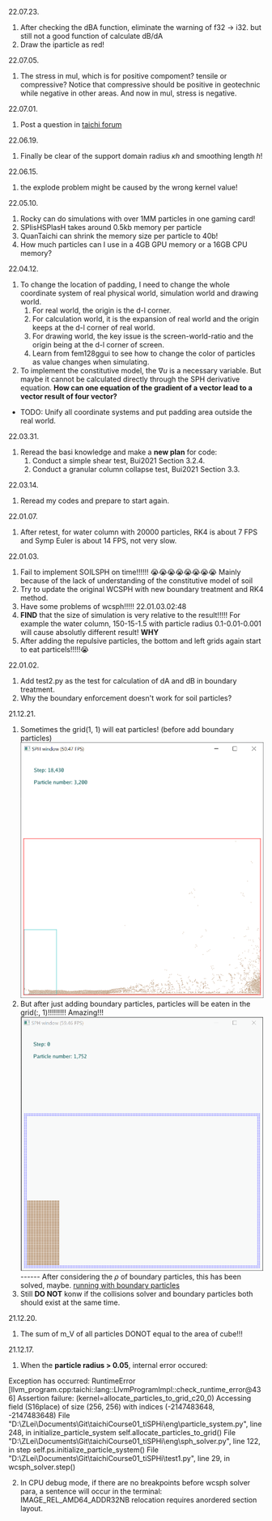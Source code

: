 

22.07.23.
1. After checking the dBA function, eliminate the warning of f32 -> i32. but still not a good function of calculate dB/dA
2. Draw the iparticle as red!


22.07.05.
1. The stress in muI, which is for positive compoment? tensile or compressive? Notice that compressive should be positive in geotechnic while negative in other areas. And now in muI, stress is negative.

22.07.01.
1. Post a question in [taichi forum](https://forum.taichi.graphics/t/wcsph-accessing-field/2704)

22.06.19.
1. Finally be clear of the support domain radius $\kappa h$ and smoothing length $h$!

22.06.15.
1. the explode problem might be caused by the wrong kernel value!


22.05.10.
1. Rocky can do simulations with over 1MM particles in one gaming card!
2. SPlisHSPlasH takes around 0.5kb memory per particle
3. QuanTaichi can shrink the memory size per particle to 40b!
4. How much particles can I use in a 4GB GPU memory or a 16GB CPU memory?

22.04.12.
1. To change the location of padding, I need to change the whole coordinate system of real physical world, simulation world and drawing world.
   1. For real world, the origin is the d-l corner.
   2. For calculation world, it is the expansion of real world and the origin keeps at the d-l corner of real world.
   3. For drawing world, the key issue is the screen-world-ratio and the origin being at the d-l corner of screen.
   4. Learn from fem128ggui to see how to change the color of particles as value changes when simulating.
2. To implement the constitutive model, the $\nabla u$ is a necessary variable. But maybe it cannot be calculated directly through the SPH derivative equation. **How can one equation of the gradient of a vector lead to a vector result of four vector?**
* TODO: Unify all coordinate systems and put padding area outside the real world.


22.03.31.
1. Reread the basi knowledge and make a **new plan** for code:
   1. Conduct a simple shear test, Bui2021 Section 3.2.4.
   2. Conduct a granular column collapse test, Bui2021 Section 3.3.

22.03.14.
1. Reread my codes and prepare to start again.

22.01.07.
1. After retest, for water column with 20000 particles, RK4 is about 7 FPS and Symp Euler is about 14 FPS, not very slow.

22.01.03.
1. Fail to implement SOILSPH on time!!!!!! :sob::sob::sob::sob::sob::sob::sob::sob: Mainly because of the lack of understanding of the constitutive model of soil
2. Try to update the original WCSPH with new boundary treatment and RK4 method.
3. Have some problems of wcsph!!!!! 22.01.03.02:48
4. **FIND** that the size of simulation is very relative to the result!!!!! For example the water column, 150-15-1.5 with particle radius 0.1-0.01-0.001 will cause absolutly different result! **WHY**
5. After adding the repulsive particles, the bottom and left grids again start to eat particels!!!!!:sob:

22.01.02.
1. Add test2.py as the test for calculation of dA and dB in boundary treatment.
2. Why the boundary enforcement doesn't work for soil particles?

21.12.21.
1. Sometimes the grid(1, 1) will eat particles! (before add boundary particles)
![grid eat particles](temp/Snipaste_2021-12-21_18-00-30.png)
2. But after just adding boundary particles, particles will be eaten in the grid(:, 1)!!!!!!!!! Amazing!!!
![bottom eat particles!](temp/211221_bug1.gif)
------ After considering the $\rho$ of boundary particles, this has been solved, maybe.
[running with boundary particles](temp/211221_show1.mp4)
3. Still **DO NOT** konw if the collisions solver and boundary particles both should exist at the same time.


21.12.20.
1. The sum of m_V of all particles DONOT equal to the area of cube!!!

21.12.17.

1. When the **particle radius > 0.05**, internal error occured:

Exception has occurred: RuntimeError
[llvm_program.cpp:taichi::lang::LlvmProgramImpl::check_runtime_error@436] Assertion failure: (kernel=allocate_particles_to_grid_c20_0) Accessing field (S16place<i32>) of size (256, 256) with indices (-2147483648, -2147483648)
  File "D:\ZLei\Documents\Git\taichiCourse01_tiSPHi\eng\particle_system.py", line 248, in initialize_particle_system
    self.allocate_particles_to_grid()
  File "D:\ZLei\Documents\Git\taichiCourse01_tiSPHi\eng\sph_solver.py", line 122, in step
    self.ps.initialize_particle_system()
  File "D:\ZLei\Documents\Git\taichiCourse01_tiSPHi\test1.py", line 29, in <module>
    wcsph_solver.step()

2. In CPU debug mode, if there are no breakpoints before wcsph solver para, a sentence will occur in the terminal:
IMAGE_REL_AMD64_ADDR32NB relocation requires anordered section layout.
